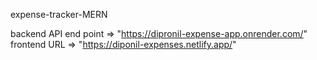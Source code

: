 expense-tracker-MERN


backend API end point => "https://dipronil-expense-app.onrender.com/"
frontend URL => "https://diponil-expenses.netlify.app/"
